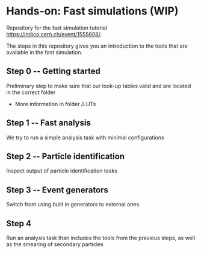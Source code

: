 # Hands-on: Fast simulations (WIP)
Repository for the fast simulation tutorial https://indico.cern.ch/event/1555608/.

The steps in this repository gives you an introduction to the tools that are available in the fast simulation.



## Step 0 -- Getting started
Preliminary step to make sure that our look-up tables valid and are located in the correct folder
- More information in folder /LUTs

## Step 1 -- Fast analysis
We try to run a simple analysis task with minimal configurations

## Step 2 -- Particle identification
Inspect output of particle identification tasks

## Step 3 -- Event generators
Switch from using built in generators to external ones. 

## Step 4
Run an analysis task than includes the tools from the previous steps, as well as the smearing of secondary particles